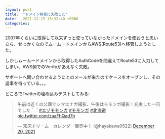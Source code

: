 ```yaml
---
layout: post
title:  "ドメイン移管に失敗した"
date:   2021-12-23 13:32:40 +0900
categories:
---
```


2007年くらいに取得して以来ずっと使っていなかったドメインを使おうと思い立ち、せっかくなのでムームードメインからAWS(Route53)へ移管しようとした。

しかしムームードメインから取得したAuthCodeを間違えてRoute53に入力してしまい、AWS側でのVerifyがあえなく失敗。

サポートへ問い合わせるようにとのメールが来たのでケースをオーブンし、その返事を待っている。。。

ところでTwitterの埋め込みテストしてみる:

<blockquote class="twitter-tweet"><p lang="ja" dir="ltr">午前は近くの公園でシマエナガ撮影、午後はモモンガ撮影！充実した一日でした＾＾<a href="https://twitter.com/hashtag/%E3%82%A8%E3%82%BE%E3%83%A2%E3%83%A2%E3%83%B3%E3%82%AC?src=hash&amp;ref_src=twsrc%5Etfw">#エゾモモンガ</a> <a href="https://twitter.com/hashtag/%E3%83%A2%E3%83%A2%E3%83%B3%E3%82%AC?src=hash&amp;ref_src=twsrc%5Etfw">#モモンガ</a> <a href="https://twitter.com/hashtag/%E5%8C%97%E6%B5%B7%E9%81%93?src=hash&amp;ref_src=twsrc%5Etfw">#北海道</a> <a href="https://t.co/zaaFhQad7h">pic.twitter.com/zaaFhQad7h</a></p>&mdash; 知床ドリーム　カレンダー販売中！ (@hayakawa0622) <a href="https://twitter.com/hayakawa0622/status/1472889426414309377?ref_src=twsrc%5Etfw">December 20, 2021</a></blockquote> <script async src="https://platform.twitter.com/widgets.js" charset="utf-8"></script>
